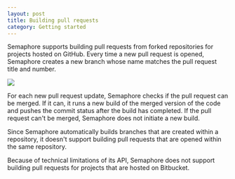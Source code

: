 ```yaml
---
layout: post
title: Building pull requests
category: Getting started
---
```


Semaphore supports building pull requests from forked repositories for projects
hosted on GitHub. Every time a new pull request is opened, Semaphore creates
a new branch whose name matches the pull request title and number.

<img src="/docs/assets/img/building-pull-requests/pull-requests.png" class="img-responsive">

For each new pull request update, Semaphore checks if the pull request can
be merged. If it can, it runs a new build of the merged version of the code and
pushes the commit status after the build has completed. If the pull request
can't be merged, Semaphore does not initiate a new build.

Since Semaphore automatically builds branches that are created within a
repository, it doesn't support building pull requests that are opened within the
same repository.

Because of technical limitations of its API, Semaphore does not support building
pull requests for projects that are hosted on Bitbucket.
